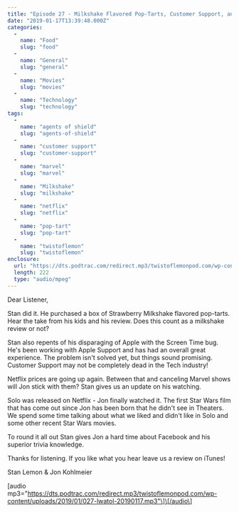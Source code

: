 ```yaml
---
title: "Episode 27 - Milkshake Flavored Pop-Tarts, Customer Support, and Solo: A Star Wars Story"
date: "2019-01-17T13:39:48.000Z"
categories: 
  - 
    name: "Food"
    slug: "food"
  - 
    name: "General"
    slug: "general"
  - 
    name: "Movies"
    slug: "movies"
  - 
    name: "Technology"
    slug: "technology"
tags: 
  - 
    name: "agents of shield"
    slug: "agents-of-shield"
  - 
    name: "customer support"
    slug: "customer-support"
  - 
    name: "marvel"
    slug: "marvel"
  - 
    name: "Milkshake"
    slug: "milkshake"
  - 
    name: "netflix"
    slug: "netflix"
  - 
    name: "pop-tart"
    slug: "pop-tart"
  - 
    name: "twistoflemon"
    slug: "twistoflemon"
enclosure: 
  url: "https://dts.podtrac.com/redirect.mp3/twistoflemonpod.com/wp-content/uploads/2019/01/027-lwatol-20190117.mp3"
  length: 222
  type: "audio/mpeg"
---
```


Dear Listener,

Stan did it. He purchased a box of Strawberry Milkshake flavored pop-tarts. Hear the take from his kids and his review. Does this count as a milkshake review or not?

Stan also repents of his disparaging of Apple with the Screen Time bug. He's been working with Apple Support and has had an overall great experience. The problem isn't solved yet, but things sound promising. Customer Support may not be completely dead in the Tech industry!

Netflix prices are going up again. Between that and canceling Marvel shows will Jon stick with them? Stan gives us an update on his watching.

Solo was released on Netflix - Jon finally watched it. The first Star Wars film that has come out since Jon has been born that he didn't see in Theaters. We spend some time talking about what we liked and didn't like in Solo and some other recent Star Wars movies.

To round it all out Stan gives Jon a hard time about Facebook and his superior trivia knowledge.

Thanks for listening. If you like what you hear leave us a review on iTunes!

Stan Lemon & Jon Kohlmeier

\[audio mp3="https://dts.podtrac.com/redirect.mp3/twistoflemonpod.com/wp-content/uploads/2019/01/027-lwatol-20190117.mp3"\]\[/audio\]
